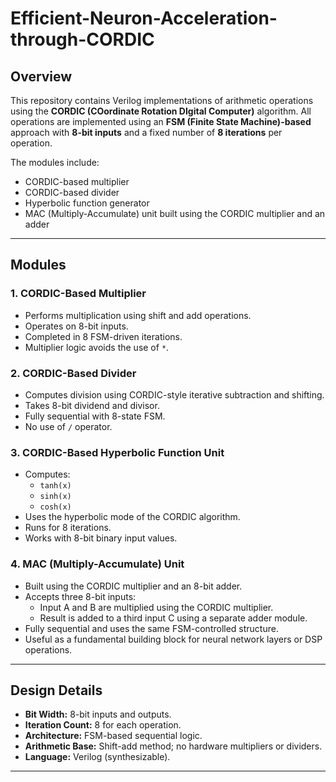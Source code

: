 # Efficient-Neuron-Acceleration-through-CORDIC

## Overview

This repository contains Verilog implementations of arithmetic operations using the **CORDIC (COordinate Rotation DIgital Computer)** algorithm. All operations are implemented using an **FSM (Finite State Machine)-based** approach with **8-bit inputs** and a fixed number of **8 iterations** per operation.

The modules include:
- CORDIC-based multiplier
- CORDIC-based divider
- Hyperbolic function generator
- MAC (Multiply-Accumulate) unit built using the CORDIC multiplier and an adder

---

## Modules

### 1. CORDIC-Based Multiplier
- Performs multiplication using shift and add operations.
- Operates on 8-bit inputs.
- Completed in 8 FSM-driven iterations.
- Multiplier logic avoids the use of `*`.

### 2. CORDIC-Based Divider
- Computes division using CORDIC-style iterative subtraction and shifting.
- Takes 8-bit dividend and divisor.
- Fully sequential with 8-state FSM.
- No use of `/` operator.

### 3. CORDIC-Based Hyperbolic Function Unit
- Computes:
  - `tanh(x)`
  - `sinh(x)`
  - `cosh(x)`
- Uses the hyperbolic mode of the CORDIC algorithm.
- Runs for 8 iterations.
- Works with 8-bit binary input values.

### 4. MAC (Multiply-Accumulate) Unit
- Built using the CORDIC multiplier and an 8-bit adder.
- Accepts three 8-bit inputs:
  - Input A and B are multiplied using the CORDIC multiplier.
  - Result is added to a third input C using a separate adder module.
- Fully sequential and uses the same FSM-controlled structure.
- Useful as a fundamental building block for neural network layers or DSP operations.

---

## Design Details

- **Bit Width:** 8-bit inputs and outputs.
- **Iteration Count:** 8 for each operation.
- **Architecture:** FSM-based sequential logic.
- **Arithmetic Base:** Shift-add method; no hardware multipliers or dividers.
- **Language:** Verilog (synthesizable).

---
